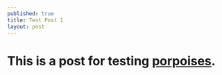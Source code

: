 ```yaml
---
published: true
title: Test Post 1
layout: post
---
```


# This is a post for testing [porpoises](http://en.wikipedia.org/wiki/Porpoise).
